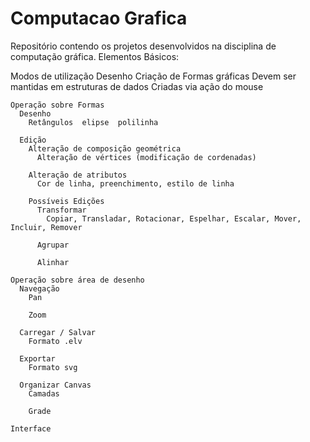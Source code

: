 Computacao Grafica
=================

Repositório contendo os projetos desenvolvidos na disciplina de computação gráfica.
Elementos Básicos:
  
  Modos de utilização
    Desenho
      Criação de Formas gráficas
        Devem ser mantidas em estruturas de dados
        Criadas via ação do mouse
    
    Operação sobre Formas    
      Desenho 
        Retângulos  elipse  polilinha
        
      Edição
        Alteração de composição geométrica
          Alteração de vértices (modificação de cordenadas)
          
        Alteração de atributos
          Cor de linha, preenchimento, estilo de linha
        
        Possíveis Edições
          Transformar
            Copiar, Transladar, Rotacionar, Espelhar, Escalar, Mover, Incluir, Remover
            
          Agrupar
            
          Alinhar
          
    Operação sobre área de desenho
      Navegação
        Pan
        
        Zoom
      
      Carregar / Salvar
        Formato .elv
      
      Exportar  
        Formato svg
      
      Organizar Canvas
        Camadas
        
        Grade
    
    Interface
      
